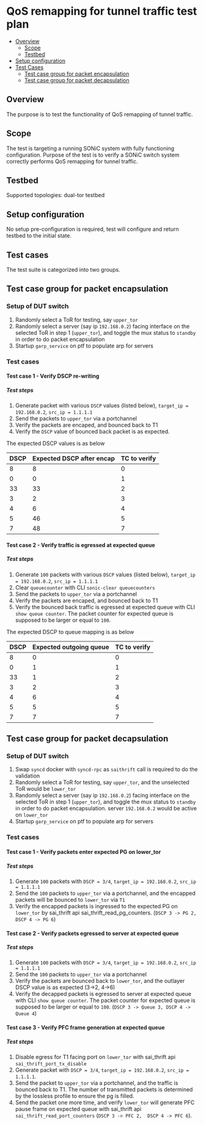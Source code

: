 # QoS remapping for tunnel traffic test plan

- [Overview](#overview)
  - [Scope](#scope)
  - [Testbed](#testbed)
- [Setup configuration](#setup-configuration)
- [Test Cases](#test-cases)
  - [Test case group for packet encapsulation](#test-case-group-for-packet-encapsulation)
  - [Test case group for packet decapsulation](#test-case-group-for-packet-decapsulation)

## Overview

The purpose is to test the functionality of QoS remapping of tunnel traffic.

## Scope

The test is targeting a running SONiC system with fully functioning configuration.
Purpose of the test is to verify a SONiC switch system correctly performs QoS remapping for tunnel traffic.

## Testbed

Supported topologies: dual-tor testbed

## Setup configuration

No setup pre-configuration is required, test will configure and return testbed to the initial state.

## Test cases
The test suite is categorized into two groups. 

## Test case group for packet encapsulation
### Setup of DUT switch
1. Randomly select a ToR for testing, say `upper_tor`
2. Randomly select a server (say ip `192.168.0.2`) facing interface on the selected ToR in step 1 (`upper_tor`), and toggle the mux status to `standby` in order to do packet encapsulation
3. Startup `garp_service` on ptf to populate arp for servers
### Test cases
#### Test case 1 - Verify DSCP re-writing
##### Test steps
1. Generate packet with various `DSCP` values (listed below), `target_ip = 192.168.0.2`, `src_ip = 1.1.1.1`
2. Send the packets to `upper_tor` via a portchannel
3. Verify the packets are encaped, and bounced back to T1
4. Verify the `DSCP` value of bounced back packet is as expected.

The expected DSCP values is as below


|DSCP| Expected DSCP after encap|TC to verify|
| ---- | ---- | --- |
|8|8|0|
|0|0|1|
|33|33|2|
|3|2|3|
|4|6|4|
|5|46|5|
|7|48|7|

#### Test case 2 - Verify traffic is egressed at expected queue
##### Test steps
1. Generate `100` packets with various `DSCP` values (listed below), `target_ip = 192.168.0.2`, `src_ip = 1.1.1.1`
2. Clear `queuecounter` with CLI `sonic-clear queuecounters`
3. Send the packets to `upper_tor` via a portchannel
4. Verify the packets are encaped, and bounced back to T1
5. Verify the bounced back traffic is egressed at expected queue with CLI `show queue counter`. The packet counter for expected queue is supposed to be larger or equal to `100`.

The expected DSCP to queue mapping is as below

|DSCP| Expected outgoing queue|TC to verify|
| ---- | ---- | --- |
|8|0|0|
|0|1|1|
|33|1|2|
|3|2|3|
|4|6|4|
|5|5|5|
|7|7|7|


## Test case group for packet decapsulation
### Setup of DUT switch
1. Swap `syncd` docker with `syncd-rpc` as `saithrift` call is required to do the validation
2. Randomly select a ToR for testing, say `upper_tor`, and the unselected ToR would be `lower_tor`
3. Randomly select a server (say ip `192.168.0.2`) facing interface on the selected ToR in step 1 (`upper_tor`), and toggle the mux status to `standby` in order to do packet encapsulation. server `192.168.0.2` would be active on `lower_tor`
4. Startup `garp_service` on ptf to populate arp for servers

### Test cases

#### Test case 1 - Verify packets enter expected PG on lower_tor
##### Test steps
1. Generate `100` packets with `DSCP = 3/4`, `target_ip = 192.168.0.2`, `src_ip = 1.1.1.1`
2. Send the `100` packets to `upper_tor` via a portchannel, and the encapped packets will be bounced to `lower_tor` via `T1`
3. Verify the encapped packets is ingressed to the expected PG on `lower_tor` by sai_thrift api sai_thrift_read_pg_counters. (`DSCP 3 -> PG 2, DSCP 4 -> PG 6`)

#### Test case 2 - Verify packets egressed to server at expected queue
##### Test steps
1. Generate `100` packets with `DSCP = 3/4`, `target_ip = 192.168.0.2`, `src_ip = 1.1.1.1`
2. Send the `100` packets to `upper_tor` via a portchannel
3. Verify the packets are bounced back to `lower_tor`, and the outlayer DSCP value is as expected (3->2, 4->6)
4. Verify the decapped packets is egressed to server at expected queue with CLI `show queue counter`. The packet counter for expected queue is supposed to be larger or equal to `100`. (`DSCP 3 -> Queue 3, DSCP 4 -> Queue 4`)

#### Test case 3 - Verify PFC frame generation at expected queue
##### Test steps
1. Disable egress for T1 facing port on `lower_tor` with sai_thrift api `sai_thrift_port_tx_disable`
2. Generate packet with `DSCP = 3/4`, `target_ip = 192.168.0.2`, `src_ip = 1.1.1.1`. 
3. Send the packet to `upper_tor` via a portchannel, and the traffic is bounced back to T1. The number of transmitted packets is determined by the lossless profile to ensure the pg is filled.
4. Send the packet one more time, and verify `lower_tor` will generate PFC pause frame on expected queue with sai_thrift api `sai_thrift_read_port_counters` (`DSCP 3 -> PFC 2,  DSCP 4 -> PFC 6`).


